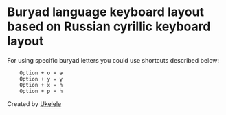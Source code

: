 # Buryad language keyboard layout based on Russian cyrillic keyboard layout

For using specific buryad letters you could use shortcuts described below:

        Option + о = ө
        Option + у = ү
        Option + х = h
        Option + р = h


Created by [Ukelele](https://software.sil.org/ukelele/)
